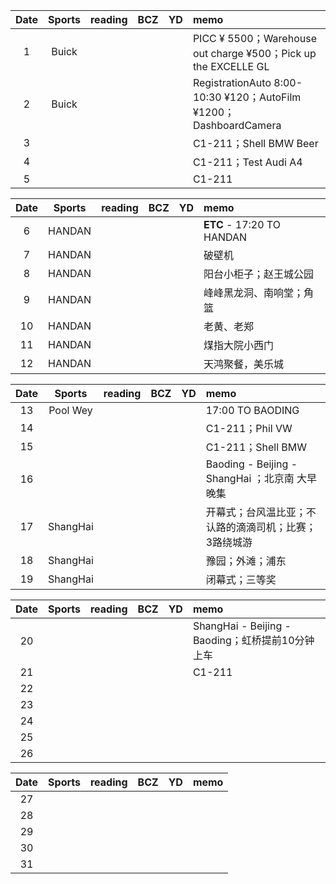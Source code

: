 | Date  | Sports | reading | BCZ | YD | memo | 
| :---: | :---: | :---: | :---: | :---: | :--- | 
| 1 | Buick |  |  |  | PICC ¥ 5500；Warehouse out charge ¥500；Pick up the EXCELLE GL| 
| 2 | Buick |  |  |  | RegistrationAuto 8:00-10:30 ¥120；AutoFilm ¥1200；DashboardCamera | 
| 3 |  |  |  |  | C1-211；Shell BMW Beer | 
| 4 |  |  |  |  | C1-211；Test Audi A4 | 
| 5 |  |  |  |  | C1-211 | 

| Date  | Sports | reading | BCZ | YD | memo | 
| :---: | :---: | :---: | :---: | :---: | :--- | 
| 6 | HANDAN |  |  |  | **ETC** - 17:20 TO HANDAN | 
| 7 | HANDAN |  |  |  |  破壁机 | 
| 8 | HANDAN |  |  |  |  阳台小柜子；赵王城公园| 
| 9 | HANDAN |  |  |  |  峰峰黑龙洞、南响堂；角篮|   
| 10 | HANDAN |  |  |  |  老黄、老郑| 
| 11 | HANDAN  |  |  |  |  煤指大院小西门 | 
| 12 | HANDAN  |  |  |  |  天鸿聚餐，美乐城| 

| Date  | Sports | reading | BCZ | YD | memo | 
| :---: | :---: | :---: | :---: | :---: | :--- | 
| 13 | Pool Wey |  |  |  | 17:00 TO BAODING | 
| 14 |  |  |  |  | C1-211；Phil VW | 
| 15 |  |  |  |  | C1-211；Shell BMW | 
| 16 |  |  |  |  | Baoding - Beijing - ShangHai ；北京南 大早晚集 | 
| 17 | ShangHai |  |  |  | 开幕式；台风温比亚；不认路的滴滴司机；比赛；3路绕城游 | 
| 18 | ShangHai |  |  |  | 豫园；外滩；浦东 | 
| 19 | ShangHai |  |  |  | 闭幕式；三等奖 | 

| Date  | Sports | reading | BCZ | YD | memo | 
| :---: | :---: | :---: | :---: | :---: | :--- | 
| 20 |  |  |  |  | ShangHai - Beijing - Baoding；虹桥提前10分钟上车 | 
| 21 |  |  |  |  | C1-211 | 
| 22 |  |  |  |  |  | 
| 23 |  |  |  |  |  | 
| 24 |  |  |  |  |  | 
| 25 |  |  |  |  |  | 
| 26 |  |  |  |  |  | 

| Date  | Sports | reading | BCZ | YD | memo | 
| :---: | :---: | :---: | :---: | :---: | :--- | 
| 27 |  |  |  |  |  | 
| 28 |  |  |  |  |  | 
| 29 |  |  |  |  |  |  
| 30 |  |  |  |  |  | 
| 31 |  |  |  |  |  | 
